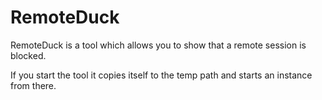 RemoteDuck
==========

RemoteDuck is a tool which allows you to show that a remote session is blocked.

If you start the tool it copies itself to the temp path and starts an instance from there.